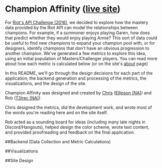 # Champion Affinity ([live site](http://champion-affinity.getforge.io/))

For [Riot's API Challenge (2016)](https://developer.riotgames.com/discussion/announcements/show/eoq3tZd1), we decided to explore how the mastery data provided by the Riot API can model the relationships between champions. For example, if a summoner enjoys playing Garen, how does that predict whether they would enjoy playing Annie? This sort of data could be useful to find new champions to expand your champion pool with, or for designers, identify champions that don't have an obvious progression to another champion. We've generated a few metrics to explore this idea, using an initial population of Masters/Challenger players. You can read more about how each metric is calculated below (or on the site's [about](http://champion-affinity.getforge.io/about) page)

In this README, we'll go through the design decisions for each part of the application; the backend generation and processing of the metrics, the visualizations, and the design of the site.

Champion Affinity was designed and created by [Chris](http://theisencr.github.io/) ([Ellipson (NA)](http://na.op.gg/summoner/userName=Ellipson)) and Rob ([T3lrec (NA)](http://na.op.gg/summoner/userName=t3lrec))

Chris designed the metrics, did the development work, and wrote most of the words you're reading here and on the site itself.

Rob acted as a sounding board for ideas (including many late nights in Discord/Hangouts), helped design the color scheme, wrote text content, and provided proofreading and feedback on the final application. 

##Backend (Data Collection and Metric Calculations)

##Visualizations

##Site Design
